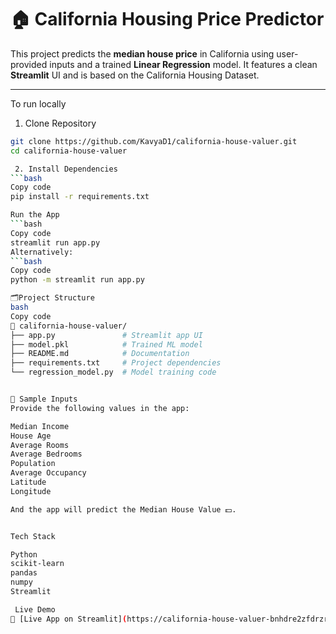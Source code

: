 # 🏠 California Housing Price Predictor

This project predicts the **median house price** in California using user-provided inputs and a trained **Linear Regression** model. It features a clean **Streamlit** UI and is based on the California Housing Dataset.

---

   To run locally

1. Clone Repository
```bash
git clone https://github.com/KavyaD1/california-house-valuer.git
cd california-house-valuer

 2. Install Dependencies
```bash
Copy code
pip install -r requirements.txt

Run the App
```bash
Copy code
streamlit run app.py
Alternatively:
```bash
Copy code
python -m streamlit run app.py

🗂️Project Structure
bash
Copy code
📁 california-house-valuer/
├── app.py               # Streamlit app UI
├── model.pkl            # Trained ML model
├── README.md            # Documentation
├── requirements.txt     # Project dependencies
└── regression_model.py  # Model training code


🧪 Sample Inputs
Provide the following values in the app:

Median Income
House Age
Average Rooms
Average Bedrooms
Population
Average Occupancy
Latitude
Longitude

And the app will predict the Median House Value 💵.


Tech Stack

Python
scikit-learn
pandas
numpy
Streamlit

 Live Demo
🔗 [Live App on Streamlit](https://california-house-valuer-bnhdre2zfdrzrfh2wmirwe.streamlit.app/)
